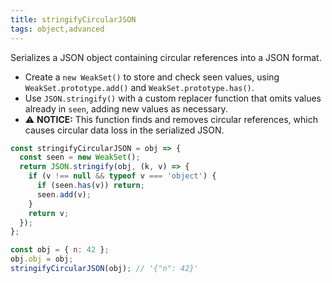 ```yaml
---
title: stringifyCircularJSON
tags: object,advanced
---
```


Serializes a JSON object containing circular references into a JSON format.

- Create a `new WeakSet()` to store and check seen values, using `WeakSet.prototype.add()` and `WeakSet.prototype.has()`.
- Use `JSON.stringify()` with a custom replacer function that omits values already in `seen`, adding new values as necessary.
- ⚠️ **NOTICE:** This function finds and removes circular references, which causes circular data loss in the serialized JSON.

```js
const stringifyCircularJSON = obj => {
  const seen = new WeakSet();
  return JSON.stringify(obj, (k, v) => {
    if (v !== null && typeof v === 'object') {
      if (seen.has(v)) return;
      seen.add(v);
    }
    return v;
  });
};
```

```js
const obj = { n: 42 };
obj.obj = obj;
stringifyCircularJSON(obj); // '{"n": 42}'
```
